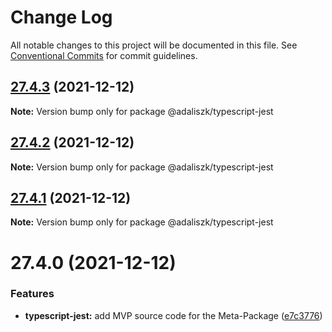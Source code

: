 # Change Log

All notable changes to this project will be documented in this file.
See [Conventional Commits](https://conventionalcommits.org) for commit guidelines.

## [27.4.3](https://github.com/adaliszk/node-toolbox/compare/@adaliszk/typescript-jest@27.4.2...@adaliszk/typescript-jest@27.4.3) (2021-12-12)

**Note:** Version bump only for package @adaliszk/typescript-jest





## [27.4.2](https://github.com/adaliszk/node-toolbox/compare/@adaliszk/typescript-jest@27.4.1...@adaliszk/typescript-jest@27.4.2) (2021-12-12)

**Note:** Version bump only for package @adaliszk/typescript-jest





## [27.4.1](https://github.com/adaliszk/node-toolbox/compare/@adaliszk/typescript-jest@27.4.0...@adaliszk/typescript-jest@27.4.1) (2021-12-12)

**Note:** Version bump only for package @adaliszk/typescript-jest





# 27.4.0 (2021-12-12)


### Features

* **typescript-jest:** add MVP source code for the Meta-Package ([e7c3776](https://github.com/adaliszk/node-toolbox/commit/e7c3776a6c05327599808c61e9d40c46cb1c3592))
